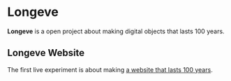 ---
---

# Longeve

**Longeve** is a open project about making digital objects that lasts 100 years.

## Longeve Website

The first live experiment is about making [a website that lasts 100 years](website/).
